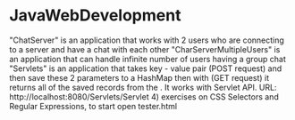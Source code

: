 # JavaWebDevelopment
"ChatServer" is an application that works with 2 users who are connecting to a server and have a chat with each other
"CharServerMultipleUsers" is an application that can handle infinite number of users having a group chat <br />
"Servlets" is an application that takes key - value pair (POST request) and then save these 2 parameters to a HashMap
then with (GET request) it returns all of the saved records from the <HashMap>. It works with Servlet API. 
URL: http://localhost:8080/Servlets/Servlet
4) exercises on CSS Selectors and Regular Expressions, to start open tester.html
